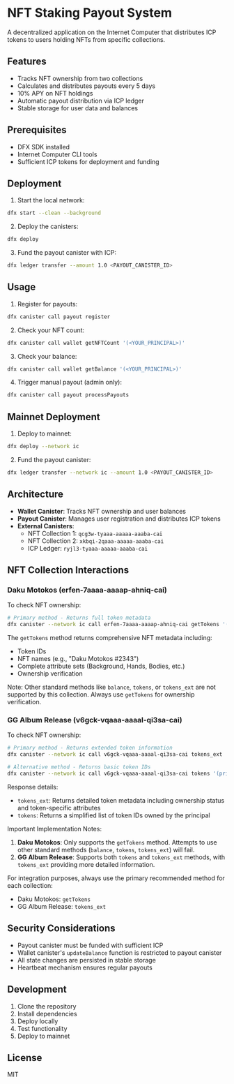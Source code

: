 # NFT Staking Payout System

A decentralized application on the Internet Computer that distributes ICP tokens to users holding NFTs from specific collections.

## Features

- Tracks NFT ownership from two collections
- Calculates and distributes payouts every 5 days
- 10% APY on NFT holdings
- Automatic payout distribution via ICP ledger
- Stable storage for user data and balances

## Prerequisites

- DFX SDK installed
- Internet Computer CLI tools
- Sufficient ICP tokens for deployment and funding

## Deployment

1. Start the local network:
```bash
dfx start --clean --background
```

2. Deploy the canisters:
```bash
dfx deploy
```

3. Fund the payout canister with ICP:
```bash
dfx ledger transfer --amount 1.0 <PAYOUT_CANISTER_ID>
```

## Usage

1. Register for payouts:
```bash
dfx canister call payout register
```

2. Check your NFT count:
```bash
dfx canister call wallet getNFTCount '(<YOUR_PRINCIPAL>)'
```

3. Check your balance:
```bash
dfx canister call wallet getBalance '(<YOUR_PRINCIPAL>)'
```

4. Trigger manual payout (admin only):
```bash
dfx canister call payout processPayouts
```

## Mainnet Deployment

1. Deploy to mainnet:
```bash
dfx deploy --network ic
```

2. Fund the payout canister:
```bash
dfx ledger transfer --network ic --amount 1.0 <PAYOUT_CANISTER_ID>
```

## Architecture

- **Wallet Canister**: Tracks NFT ownership and user balances
- **Payout Canister**: Manages user registration and distributes ICP tokens
- **External Canisters**:
  - NFT Collection 1: `qcg3w-tyaaa-aaaaa-aaaba-cai`
  - NFT Collection 2: `xkbqi-2qaaa-aaaaa-aaaba-cai`
  - ICP Ledger: `ryjl3-tyaaa-aaaaa-aaaba-cai`

## NFT Collection Interactions

### Daku Motokos (erfen-7aaaa-aaaap-ahniq-cai)

To check NFT ownership:
```bash
# Primary method - Returns full token metadata
dfx canister --network ic call erfen-7aaaa-aaaap-ahniq-cai getTokens '(principal "<PRINCIPAL_ID>")'
```

The `getTokens` method returns comprehensive NFT metadata including:
- Token IDs
- NFT names (e.g., "Daku Motokos #2343")
- Complete attribute sets (Background, Hands, Bodies, etc.)
- Ownership verification

Note: Other standard methods like `balance`, `tokens`, or `tokens_ext` are not supported by this collection. Always use `getTokens` for ownership verification.

### GG Album Release (v6gck-vqaaa-aaaal-qi3sa-cai)

To check NFT ownership:
```bash
# Primary method - Returns extended token information
dfx canister --network ic call v6gck-vqaaa-aaaal-qi3sa-cai tokens_ext '(principal "<PRINCIPAL_ID>")'

# Alternative method - Returns basic token IDs
dfx canister --network ic call v6gck-vqaaa-aaaal-qi3sa-cai tokens '(principal "<PRINCIPAL_ID>")'
```

Response details:
- `tokens_ext`: Returns detailed token metadata including ownership status and token-specific attributes
- `tokens`: Returns a simplified list of token IDs owned by the principal

Important Implementation Notes:
1. **Daku Motokos**: Only supports the `getTokens` method. Attempts to use other standard methods (`balance`, `tokens`, `tokens_ext`) will fail.
2. **GG Album Release**: Supports both `tokens` and `tokens_ext` methods, with `tokens_ext` providing more detailed information.

For integration purposes, always use the primary recommended method for each collection:
- Daku Motokos: `getTokens`
- GG Album Release: `tokens_ext`

## Security Considerations

- Payout canister must be funded with sufficient ICP
- Wallet canister's `updateBalance` function is restricted to payout canister
- All state changes are persisted in stable storage
- Heartbeat mechanism ensures regular payouts

## Development

1. Clone the repository
2. Install dependencies
3. Deploy locally
4. Test functionality
5. Deploy to mainnet

## License

MIT 